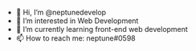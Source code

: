 - 👋 Hi, I’m @neptunedevelop
- 👀 I’m interested in Web Development
- 🌱 I’m currently learning front-end web development
- 📫 How to reach me: neptune#0598

<!---
neptunedevelop/neptunedevelop is a ✨ special ✨ repository because its `README.md` (this file) appears on your GitHub profile.
You can click the Preview link to take a look at your changes.
--->
